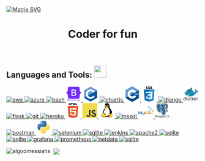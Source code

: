 

  [![Matrix SVG](https://raw.githubusercontent.com/rodrigograca31/rodrigograca31/master/matrix.svg)](https://www.youtube.com/watch?v=SDkAGkd4NLc) 
<p>
  <h1 align="center"><b>Coder for fun</b></h1>
</p>



<br>

<h2 align="left">Languages and Tools: <img src = "https://raw.githubusercontent.com/rahulbanerjee26/githubProfileReadmeGenerator/main/gifs/code.gif" width = 32px height=32px> </h3>
<p align="left">
<a href="https://aws.amazon.com" target="_blank" rel="noreferrer"> <img src="https://upload.wikimedia.org/wikipedia/commons/thumb/5/5c/AWS_Simple_Icons_AWS_Cloud.svg/1024px-AWS_Simple_Icons_AWS_Cloud.svg.png?20191001220601" alt="aws" width="40" height="40"/> </a>
<a href="https://azure.microsoft.com/en-in/" target="_blank" rel="noreferrer"> <img src="https://www.vectorlogo.zone/logos/microsoft_azure/microsoft_azure-icon.svg" alt="azure" width="40" height="40"/> </a>
<a href="https://www.gnu.org/software/bash/" target="_blank" rel="noreferrer"> <img src="https://upload.wikimedia.org/wikipedia/commons/thumb/4/4b/Bash_Logo_Colored.svg/2048px-Bash_Logo_Colored.svg.png" alt="bash" width="40" height="40"/> </a>
  <a href="https://getbootstrap.com" target="_blank" rel="noreferrer"> <img src="https://raw.githubusercontent.com/devicons/devicon/master/icons/bootstrap/bootstrap-plain-wordmark.svg" alt="bootstrap" width="40" height="40"/> </a> 
  <a href="https://www.cprogramming.com/" target="_blank" rel="noreferrer"> <img src="https://raw.githubusercontent.com/devicons/devicon/master/icons/c/c-original.svg" alt="c" width="40" height="40"/> </a> 
  <a href="https://www.chartjs.org" target="_blank" rel="noreferrer"> <img src="https://www.chartjs.org/media/logo-title.svg" alt="chartjs" width="40" height="40"/> </a> <a href="https://www.w3schools.com/cpp/" target="_blank" rel="noreferrer"> <img src="https://raw.githubusercontent.com/devicons/devicon/master/icons/cplusplus/cplusplus-original.svg" alt="cplusplus" width="40" height="40"/> </a> <a href="https://www.w3schools.com/css/" target="_blank" rel="noreferrer"> <img src="https://raw.githubusercontent.com/devicons/devicon/master/icons/css3/css3-original-wordmark.svg" alt="css3" width="40" height="40"/> </a> <a href="https://www.djangoproject.com/" target="_blank" rel="noreferrer"> <img src="https://cdn.worldvectorlogo.com/logos/django.svg" alt="django" width="40" height="40"/> </a> <a href="https://www.docker.com/" target="_blank" rel="noreferrer"> <img src="https://raw.githubusercontent.com/devicons/devicon/master/icons/docker/docker-original-wordmark.svg" alt="docker" width="40" height="40"/> </a> <a href="https://flask.palletsprojects.com/" target="_blank" rel="noreferrer"> <img src="https://ih1.redbubble.net/image.2488655049.9084/st,small,507x507-pad,600x600,f8f8f8.jpg" alt="flask" width="40" height="40"/> </a> <a href="https://git-scm.com/" target="_blank" rel="noreferrer"> <img src="https://www.vectorlogo.zone/logos/git-scm/git-scm-icon.svg" alt="git" width="40" height="40"/> </a> <a href="https://heroku.com" target="_blank" rel="noreferrer"> <img src="https://www.vectorlogo.zone/logos/heroku/heroku-icon.svg" alt="heroku" width="40" height="40"/> </a> <a href="https://www.w3.org/html/" target="_blank" rel="noreferrer"> <img src="https://raw.githubusercontent.com/devicons/devicon/master/icons/html5/html5-original-wordmark.svg" alt="html5" width="40" height="40"/> </a> <a href="https://developer.mozilla.org/en-US/docs/Web/JavaScript" target="_blank" rel="noreferrer"> <img src="https://raw.githubusercontent.com/devicons/devicon/master/icons/javascript/javascript-original.svg" alt="javascript" width="40" height="40"/> </a> <a href="https://www.linux.org/" target="_blank" rel="noreferrer"> <img src="https://raw.githubusercontent.com/devicons/devicon/master/icons/linux/linux-original.svg" alt="linux" width="40" height="40"/> </a> <a href="https://www.microsoft.com/en-us/sql-server" target="_blank" rel="noreferrer"> <img src="https://www.svgrepo.com/show/303229/microsoft-sql-server-logo.svg" alt="mssql" width="40" height="40"/> </a> <a href="https://www.mysql.com/" target="_blank" rel="noreferrer"> <img src="https://raw.githubusercontent.com/devicons/devicon/master/icons/mysql/mysql-original-wordmark.svg" alt="mysql" width="40" height="40"/> </a> <a href="https://www.postgresql.org" target="_blank" rel="noreferrer"> <img src="https://raw.githubusercontent.com/devicons/devicon/master/icons/postgresql/postgresql-original-wordmark.svg" alt="postgresql" width="40" height="40"/> </a> <a href="https://postman.com" target="_blank" rel="noreferrer"> <img src="https://www.vectorlogo.zone/logos/getpostman/getpostman-icon.svg" alt="postman" width="40" height="40"/> </a> <a href="https://www.python.org" target="_blank" rel="noreferrer"> <img src="https://raw.githubusercontent.com/devicons/devicon/master/icons/python/python-original.svg" alt="python" width="40" height="40"/> </a> <a href="https://www.selenium.dev" target="_blank" rel="noreferrer"> <img src="https://raw.githubusercontent.com/detain/svg-logos/780f25886640cef088af994181646db2f6b1a3f8/svg/selenium-logo.svg" alt="selenium" width="40" height="40"/> </a> <a href="https://www.sqlite.org/" target="_blank" rel="noreferrer"> <img src="https://www.vectorlogo.zone/logos/sqlite/sqlite-icon.svg" alt="sqlite" width="40" height="40"/> </a>
<a href="https://www.jenkins.io/" target="_blank" rel="noreferrer"> <img src="https://upload.wikimedia.org/wikipedia/commons/thumb/e/e9/Jenkins_logo.svg/452px-Jenkins_logo.svg.png?20120629215426" alt="jenkins" width="40" height="40"/> </a>
  <a href="https://httpd.apache.org/" target="_blank" rel="noreferrer"> <img src="https://iconape.com/wp-content/files/tq/370543/svg/apache-logo-icon-png-svg.png" alt="apache2" width="40" height="40"/> </a>
  <a href="https://argo-cd.readthedocs.io/en/stable/" target="_blank" rel="noreferrer"> <img src="https://miro.medium.com/v2/resize:fit:1400/1*Y8GmdU1N_gw9ai_gqXDS0Q.png" alt="sqlite" width="40" height="40"/> </a>
    <a href="https://kubernetes.io/" target="_blank" rel="noreferrer"> <img src="https://upload.wikimedia.org/wikipedia/commons/thumb/3/39/Kubernetes_logo_without_workmark.svg/1234px-Kubernetes_logo_without_workmark.svg.png" alt="sqlite" width="40" height="40"/> </a>
      <a href="https://grafana.com/" target="_blank" rel="noreferrer"> <img src="https://upload.wikimedia.org/wikipedia/commons/thumb/a/a1/Grafana_logo.svg/1280px-Grafana_logo.svg.png" alt="grafana" width="40" height="40"/> </a>
      <a href="https://prometheus.io/" target="_blank" rel="noreferrer"> <img src="https://upload.wikimedia.org/wikipedia/commons/thumb/3/38/Prometheus_software_logo.svg/230px-Prometheus_software_logo.svg.png" alt="prometheus" width="40" height="40"/> </a>
        <a href="https://www.netdata.cloud/" target="_blank" rel="noreferrer"> <img src="https://www.netdata.cloud/img/netdata-logo.svg" alt="netdata" width="40" height="40"/> </a>
    <a href="https://www.nginx.com/" target="_blank" rel="noreferrer"> <img src="https://www.nginx.com/wp-content/uploads/2020/05/NGINX-product-icon.svg" alt="sqlite" width="40" height="40"/> </a>
</p>

<p><img align="left" src="https://github-readme-stats-sigma-five.vercel.app/api/top-langs?username=algoomessiahs&show_icons=true&theme=vue-dark&locale=en&layout=compact" alt="algoomessiahs" /></p>

  <p>&nbsp;
<img align="center" src="https://github-readme-stats.vercel.app/api/wakatime?username=@algoomessiahs&theme=radical&compact=True" />
</p>
<br>

<p><img align="left" src="https://github-readme-streak-stats.herokuapp.com/?user=algoomessiahs&theme=tokyonight" alt="" />
  <br>
  <img align="center" src="https://github-readme-stats-sigma-five.vercel.app/api?username=algoomessiahs&show_icons=true&theme=react&locale=en" alt="" />
  </p>
<br>
